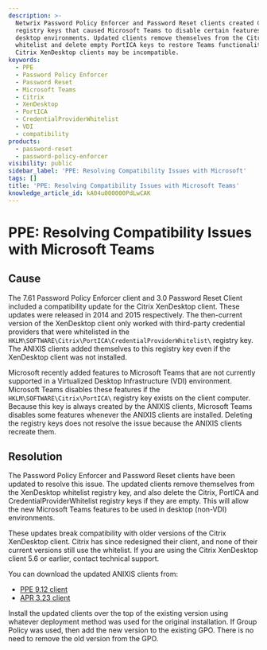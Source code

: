 ```yaml
---
description: >-
  Netwrix Password Policy Enforcer and Password Reset clients created Citrix
  registry keys that caused Microsoft Teams to disable certain features in
  desktop environments. Updated clients remove themselves from the Citrix
  whitelist and delete empty PortICA keys to restore Teams functionality; older
  Citrix XenDesktop clients may be incompatible.
keywords:
  - PPE
  - Password Policy Enforcer
  - Password Reset
  - Microsoft Teams
  - Citrix
  - XenDesktop
  - PortICA
  - CredentialProviderWhitelist
  - VDI
  - compatibility
products:
  - password-reset
  - password-policy-enforcer
visibility: public
sidebar_label: 'PPE: Resolving Compatibility Issues with Microsoft'
tags: []
title: 'PPE: Resolving Compatibility Issues with Microsoft Teams'
knowledge_article_id: kA04u000000PdLwCAK
---
```


# PPE: Resolving Compatibility Issues with Microsoft Teams

## Cause

The 7.61 Password Policy Enforcer client and 3.0 Password Reset Client included a compatibility update for the Citrix XenDesktop client. These updates were released in 2014 and 2015 respectively. The then-current version of the XenDesktop client only worked with third-party credential providers that were whitelisted in the `HKLM\SOFTWARE\Citrix\PortICA\CredentialProviderWhitelist\` registry key. The ANIXIS clients added themselves to this registry key even if the XenDesktop client was not installed.

Microsoft recently added features to Microsoft Teams that are not currently supported in a Virtualized Desktop Infrastructure (VDI) environment. Microsoft Teams disables these features if the `HKLM\SOFTWARE\Citrix\PortICA\` registry key exists on the client computer. Because this key is always created by the ANIXIS clients, Microsoft Teams disables some features whenever the ANIXIS clients are installed. Deleting the registry keys does not resolve the issue because the ANIXIS clients recreate them.

## Resolution

The Password Policy Enforcer and Password Reset clients have been updated to resolve this issue. The updated clients remove themselves from the XenDesktop whitelist registry key, and also delete the Citrix, PortICA and CredentialProviderWhitelist registry keys if they are empty. This will allow the new Microsoft Teams features to be used in desktop (non-VDI) environments.

These updates break compatibility with older versions of the Citrix XenDesktop client. Citrix has since redesigned their client, and none of their current versions still use the whitelist. If you are using the Citrix XenDesktop client 5.6 or earlier, contact technical support.

You can download the updated ANIXIS clients from:

- [PPE 9.12 client](https://www.anixis.com/ftp/ppe/ppeclt912.zip)
- [APR 3.23 client](https://www.anixis.com/ftp/apr/aprclt323.zip)

Install the updated clients over the top of the existing version using whatever deployment method was used for the original installation. If Group Policy was used, then add the new version to the existing GPO. There is no need to remove the old version from the GPO.

